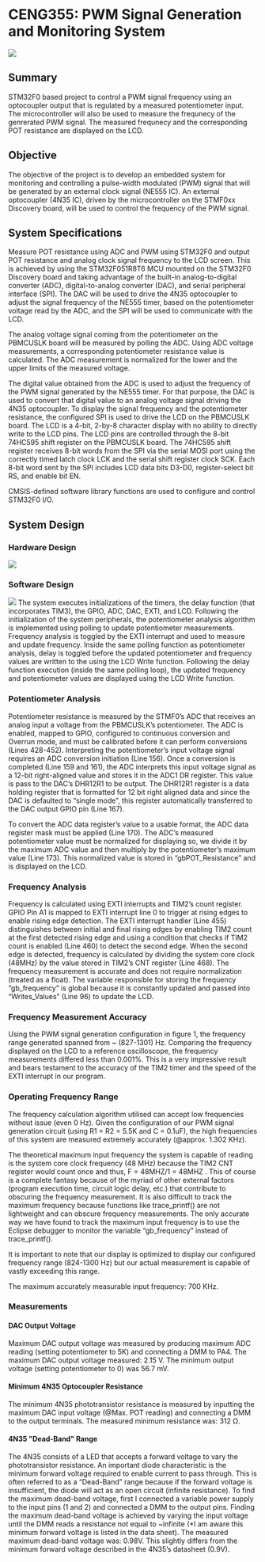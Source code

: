 # CENG355: PWM Signal Generation and Monitoring System

![](https://github.com/morganjlw/CENG355/blob/master/STM32F0.jpg)

## Summary
STM32F0 based project to control a PWM signal frequency using an optocoupler output that is regulated by a measured potentiometer input. The microcontroller will also be used to measure the frequnecy of the genrerated PWM signal. The measured frequnecy and the corresponding POT resistance are displayed on the LCD. 

## Objective
The objective of the project is to develop an embedded system for monitoring and controlling a pulse-width modulated (PWM) signal that will be generated by an external clock signal (NE555 IC). An external optocoupler (4N35 IC), driven by the microcontroller on the STMF0xx Discovery board, will be used to control the frequency of the PWM signal.

## System Specifications
Measure POT resistance using ADC and PWM using STM32F0 and output POT resistance and analog clock signal frequency to the LCD screen. This is achieved by using the STM32F051R8T6 MCU mounted on the STM32F0 Discovery board and taking advantage of the built-in analog-to-digital converter (ADC), digital-to-analog converter (DAC), and serial peripheral interface (SPI). The DAC will be used to drive the 4N35 optocoupler to adjust the signal frequency of the NE555 timer, based on the potentiometer voltage read by the ADC, and the SPI will be used to communicate with the LCD.

The analog voltage signal coming from the potentiometer on the PBMCUSLK board will be measured by polling the ADC. Using ADC voltage measurements, a corresponding potentiometer resistance value is calculated. The ADC measurement is normalized for the lower and the upper limits of the measured voltage.

The digital value obtained from the ADC is used to adjust the frequency of the PWM signal generated by the NE555 timer. For that purpose, the DAC is used to convert that digital value to an analog voltage signal driving the 4N35 optocoupler.
To display the signal frequency and the potentiometer resistance, the configured SPI is used to drive the LCD on the PBMCUSLK board. The LCD is a 4-bit, 2-by-8 character display with no ability to directly write to the LCD pins. The LCD pins are controlled through the 8-bit 74HC595 shift register on the PBMCUSLK board. The 74HC595 shift register receives 8-bit words from the SPI via the serial MOSI port using the correctly timed latch clock LCK and the serial shift register clock SCK. Each 8-bit word sent by the SPI includes LCD data bits D3-D0, register-select bit RS, and enable bit EN.

CMSIS-defined software library functions are used to configure and control STM32F0 I/O.

## System Design
### Hardware Design
![](https://github.com/morganjlw/CENG355/blob/master/Hardware%20Schematic.JPG)
### Software Design
![](https://github.com/morganjlw/CENG355/blob/master/SoftwareDiagram.JPG)
The system executes initializations of the timers, the delay function (that incorporates TIM3), the GPIO, ADC, DAC, EXTI, and LCD. Following the initialization of the system peripherals, the potentiometer analysis algorithm is implemented using polling to update potentiometer measurements. Frequency analysis is toggled by the EXTI interrupt and used to measure and update frequency. Inside the same polling function as potentiometer analysis, delay is toggled before the updated potentiometer and frequency values are written to the using the LCD Write function. Following the delay function execution (inside the same polling loop), the updated frequency and potentiometer values are displayed using the LCD Write function.
### Potentiometer Analysis
Potentiometer resistance is measured by the STMF0’s ADC that receives an analog input a voltage from the PBMCUSLK’s potentiometer. The ADC is enabled, mapped to GPIO, configured to continuous conversion and Overrun mode, and must be calibrated before it can perform conversions (Lines 428-452). Interpreting the potentiometer’s input voltage signal requires an ADC conversion initiation (Line 156). Once a conversion is completed (Line 159 and 161), the ADC interprets this input voltage signal as a 12-bit right-aligned value and stores it in the ADC1 DR register. This value is pass to the DAC’s DHR12R1 to be output. The DHR12R1 register is a data holding register that is formatted for 12 bit right aligned data and since the DAC is defaulted to “single mode”, this register automatically transferred to the DAC output GPIO pin (Line 167).

To convert the ADC data register’s value to a usable format, the ADC data register mask must be applied (Line 170). The ADC’s measured potentiometer value must be normalized for displaying so, we divide it by the maximum ADC value and then multiply by the potentiometer’s maximum value (Line 173). This normalized value is stored in “gbPOT_Resistance” and is displayed on the LCD.

### Frequency Analysis
Frequency is calculated using EXTI interrupts and TIM2’s count register. GPIO Pin A1 is mapped to EXTI interrupt line 0 to trigger at rising edges to enable rising edge detection. The EXTI interrupt handler (Line 455) distinguishes between initial and final rising edges by enabling TIM2 count at the first detected rising edge and using a condition that checks if TIM2 count is enabled (Line 460) to detect the second edge. When the second edge is detected, frequency is calculated by dividing the system core clock (48MHz) by the value stored in TIM2’s CNT register (Line 468). The frequency measurement is accurate and does not require normalization (treated as a float). The variable responsible for storing the frequency “gb_frequency” is global because it is constantly updated and passed into “Writes_Values” (Line 96) to update the LCD.

### Frequency Measurement Accuracy
Using the PWM signal generation configuration in figure 1, the frequency range generated spanned from ~ (827-1301) Hz. Comparing the frequency displayed on the LCD to a reference oscilloscope, the frequency measurements differed less than 0.001%. This is a very impressive result and bears testament to the accuracy of the TIM2 timer and the speed of the EXTI interrupt in our program.

### Operating Frequency Range
The frequency calculation algorithm utilised can accept low frequencies without issue (even 0 Hz). Given the configuration of our PWM signal generation circuit (using R1 = R2 = 5.5K and C = 0.1uF), the high frequencies of this system are measured extremely accurately (@approx. 1.302 KHz).

The theoretical maximum input frequency the system is capable of reading is the system core clock frequency (48 MHz) because the TIM2 CNT register would count once and thus, F = 48MHZ/1 = 48MHZ . This of course is a complete fantasy because of the myriad of other external factors (program execution time, circuit logic delay, etc.) that contribute to obscuring the frequency measurement. It is also difficult to track the maximum frequency because functions like trace_printf() are not lightweight and can obscure frequency measurements. The only accurate way we have found to track the maximum input frequency is to use the Eclipse debugger to monitor the variable “gb_frequency” instead of trace_printf().

It is important to note that our display is optimized to display our configured frequency range (824-1300 Hz) but our actual measurement is capable of vastly exceeding this range.

The maximum accurately measurable input frequency: 700 KHz.

### Measurements
#### DAC Output Voltage
Maximum DAC output voltage was measured by producing maximum ADC reading (setting potentiometer to 5K) and connecting a DMM to PA4. The maximum DAC output voltage measured: 2.15 V. The minimum output voltage (setting potentiometer to 0) was 56.7 mV.

#### Minimum 4N35 Optocoupler Resistance
The minimum 4N35 phototransistor resistance is measured by inputting the maximum DAC input voltage (@Max. POT reading) and connecting a DMM to the output terminals. The measured minimum resistance was: 312 Ω.

#### 4N35 "Dead-Band" Range
The 4N35 consists of a LED that accepts a forward voltage to vary the phototransistor resistance. An important diode characteristic is the minimum forward voltage required to enable current to pass through. This is often referred to as a “Dead-Band” range because if the forward voltage is insufficient, the diode will act as an open circuit (infinite resistance). To find the maximum dead-band voltage, first I connected a variable power supply to the input pins (1 and 2) and connected a DMM to the output pins. Finding the maximum dead-band voltage is achieved by varying the input voltage until the DMM reads a resistance not equal to ~infinite (*I am aware this minimum forward voltage is listed in the data sheet). The measured maximum dead-band voltage was: 0.98V. This slightly differs from the minimum forward voltage described in the 4N35’s datasheet (0.9V).





